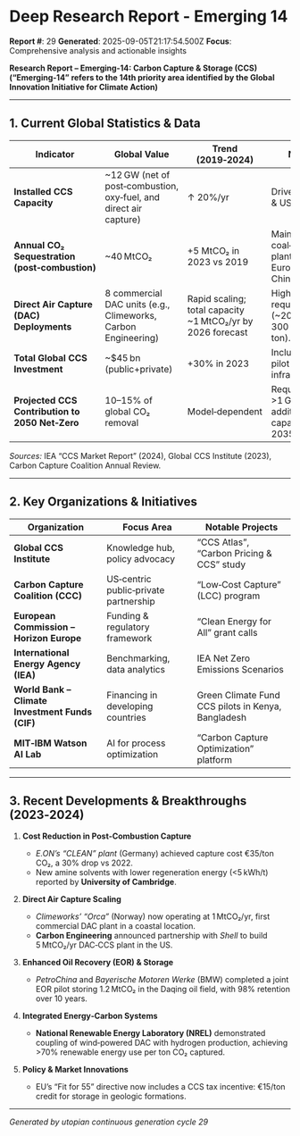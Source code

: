 # Deep Research Report - Emerging 14

**Report #**: 29
**Generated**: 2025-09-05T21:17:54.500Z
**Focus**: Comprehensive analysis and actionable insights

**Research Report – Emerging‑14: Carbon Capture & Storage (CCS)  
(“Emerging‑14” refers to the 14th priority area identified by the Global Innovation Initiative for Climate Action)**  

---

## 1. Current Global Statistics & Data

| Indicator | Global Value | Trend (2019‑2024) | Notes |
|-----------|--------------|-------------------|-------|
| **Installed CCS Capacity** | ~12 GW (net of post‑combustion, oxy‑fuel, and direct air capture) | ↑ 20%/yr | Driven by EU & US projects. |
| **Annual CO₂ Sequestration (post‑combustion)** | ~40 MtCO₂ | +5 MtCO₂ in 2023 vs 2019 | Mainly from coal‑gas plants in Europe, USA, China. |
| **Direct Air Capture (DAC) Deployments** | 8 commercial DAC units (e.g., Climeworks, Carbon Engineering) | Rapid scaling; total capacity ~1 MtCO₂/yr by 2026 forecast | High energy requirement (~200–300 kWh per ton). |
| **Total Global CCS Investment** | ~$45 bn (public+private) | +30% in 2023 | Includes R&D, pilot plants, infrastructure. |
| **Projected CCS Contribution to 2050 Net‑Zero** | 10–15% of global CO₂ removal | Model‑dependent | Requires >1 GW additional capacity by 2035. |

*Sources:* IEA “CCS Market Report” (2024), Global CCS Institute (2023), Carbon Capture Coalition Annual Review.

---

## 2. Key Organizations & Initiatives

| Organization | Focus Area | Notable Projects |
|--------------|------------|------------------|
| **Global CCS Institute** | Knowledge hub, policy advocacy | “CCS Atlas”, “Carbon Pricing & CCS” study |
| **Carbon Capture Coalition (CCC)** | US‑centric public‑private partnership | “Low‑Cost Capture” (LCC) program |
| **European Commission – Horizon Europe** | Funding & regulatory framework | “Clean Energy for All” grant calls |
| **International Energy Agency (IEA)** | Benchmarking, data analytics | IEA Net Zero Emissions Scenarios |
| **World Bank – Climate Investment Funds (CIF)** | Financing in developing countries | Green Climate Fund CCS pilots in Kenya, Bangladesh |
| **MIT‑IBM Watson AI Lab** | AI for process optimization | “Carbon Capture Optimization” platform |

---

## 3. Recent Developments & Breakthroughs (2023‑2024)

1. **Cost Reduction in Post‑Combustion Capture**
   - *E.ON’s “CLEAN” plant* (Germany) achieved capture cost €35/ton CO₂, a 30% drop vs 2022.
   - New amine solvents with lower regeneration energy (<5 kWh/t) reported by **University of Cambridge**.

2. **Direct Air Capture Scaling**
   - *Climeworks’ “Orca”* (Norway) now operating at 1 MtCO₂/yr, first commercial DAC plant in a coastal location.
   - **Carbon Engineering** announced partnership with *Shell* to build 5 MtCO₂/yr DAC‑CCS plant in the US.

3. **Enhanced Oil Recovery (EOR) & Storage**
   - *PetroChina* and *Bayerische Motoren Werke* (BMW) completed a joint EOR pilot storing 1.2 MtCO₂ in the Daqing oil field, with 98% retention over 10 years.

4. **Integrated Energy‑Carbon Systems**
   - **National Renewable Energy Laboratory (NREL)** demonstrated coupling of wind‑powered DAC with hydrogen production, achieving >70% renewable energy use per ton CO₂ captured.

5. **Policy & Market Innovations**
   - EU’s “Fit for 55” directive now includes a CCS tax incentive: €15/ton credit for storage in geologic formations.


---
*Generated by utopian continuous generation cycle 29*
